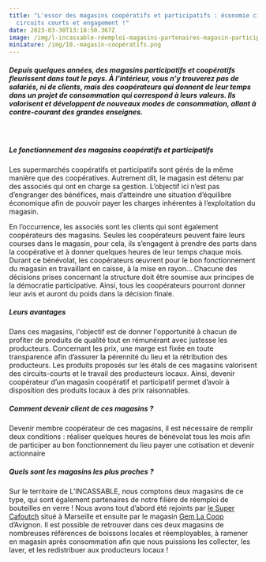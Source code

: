 ```yaml
---
title: "L'essor des magasins coopératifs et participatifs : économie circulaire,
  circuits courts et engagement !"
date: 2023-03-30T13:18:50.367Z
image: /img/l-incassable-réemploi-magasins-partenaires-magasin-participatif-coopératif.png
miniature: /img/10.-magasin-coopératifs.png
---
```


##### Depuis quelques années, des magasins participatifs et coopératifs fleurissent dans tout le pays. À l’intérieur, vous n’y trouverez pas de salariés, ni de clients, mais des coopérateurs qui donnent de leur temps dans un projet de consommation qui correspond à leurs valeurs. Ils valorisent et développent de nouveaux modes de consommation, allant à contre-courant des grandes enseignes.

<br/>

##### L﻿e fonctionnement des magasins coopératifs et participatifs

Les supermarchés coopératifs et participatifs sont gérés de la même manière que des coopératives. Autrement dit, le magasin est détenu par des associés qui ont en charge sa gestion. L’objectif ici n’est pas d’engranger des bénéfices, mais d’atteindre une situation d’équilibre économique afin de pouvoir payer les charges inhérentes à l’exploitation du magasin.

En l’occurrence, les associés sont les clients qui sont également coopérateurs des magasins. Seules les coopérateurs peuvent faire leurs courses dans le magasin, pour cela, ils s’engagent à prendre des parts dans la coopérative et à donner quelques heures de leur temps chaque mois. Durant ce bénévolat, les coopérateurs œuvrent pour le bon fonctionnement du magasin en travaillant en caisse, à la mise en rayon… Chacune des décisions prises concernant la structure doit être soumise aux principes de la démocratie participative. Ainsi, tous les coopérateurs pourront donner leur avis et auront du poids dans la décision finale.

##### Leurs avantages

Dans ces magasins, l'objectif est de donner l'opportunité à chacun de profiter de produits de qualité tout en rémunérant avec justesse les producteurs.
Concernant les prix, une marge est fixée en toute transparence afin d’assurer la pérennité du lieu et la rétribution des producteurs.
Les produits proposés sur les étals de ces magasins valorisent des circuits-courts et le travail des producteurs locaux.
Ainsi, devenir coopérateur d’un magasin coopératif et participatif permet d’avoir à disposition des produits locaux à des prix raisonnables.

##### Comment devenir client de ces magasins ?

Devenir membre coopérateur de ces magasins, il est nécessaire de remplir deux conditions :
réaliser quelques heures de bénévolat tous les mois afin de participer au bon fonctionnement du lieu
payer une cotisation et devenir actionnaire

##### Quels sont les magasins les plus proches ?

Sur le territoire de L’INCASSABLE, nous comptons deux magasins de ce type, qui sont également partenaires de notre filière de réemploi de bouteilles en verre !
Nous avons tout d’abord été rejoints par [le Super Cafoutch](https://supercafoutch.fr/) situé à Marseille et ensuite par le magasin [Gem La Coop](https://gemlacoop.fr/) d’Avignon.
Il est possible de retrouver dans ces deux magasins de nombreuses références de boissons locales et réemployables, à ramener en magasin après consommation afin que nous puissions les collecter, les laver, et les redistribuer aux producteurs locaux !
